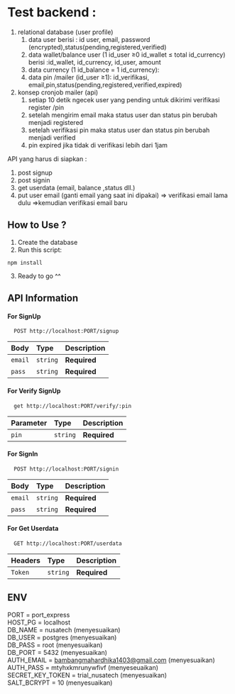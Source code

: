 # Test backend :

1.  relational database (user profile)
    1. data user berisi : id user, email, password (encrypted),status(pending,registered,verified)
    2. data wallet/balance user (1 id_user ≥0 id_wallet ≤ total id_currency) berisi :id_wallet, id_currency, id_user, amount
    3. data currency (1 id_balance = 1 id_currency):
    4. data pin /mailer (id_user ≥1): id_verifikasi, email,pin,status(pending,registered,verified,expired)
2.  konsep cronjob mailer (api)
    1. setiap 10 detik ngecek user yang pending untuk dikirimi verifikasi register /pin
    2. setelah mengirim email maka status user dan status pin berubah menjadi registered
    3. setelah verifikasi pin maka status user dan status pin berubah menjadi verified
    4. pin expired jika tidak di verifikasi lebih dari 1jam

API yang harus di siapkan :

1. post signup
2. post signin
3. get userdata (email, balance ,status dll.)
4. put user email (ganti email yang saat ini dipakai) ⇒ verifikasi email lama dulu ⇒kemudian verifikasi email baru

## How to Use ?

1. Create the database
2. Run this script:

```
npm install
```

3. Ready to go ^^

## API Information

#### For SignUp

```http
  POST http://localhost:PORT/signup
```

| Body    | Type     | Description  |
| :------ | :------- | :----------- |
| `email` | `string` | **Required** |
| `pass`  | `string` | **Required** |

#### For Verify SignUp

```http
  get http://localhost:PORT/verify/:pin
```

| Parameter | Type     | Description  |
| :-------- | :------- | :----------- |
| `pin`     | `string` | **Required** |

#### For SignIn

```http
  POST http://localhost:PORT/signin
```

| Body    | Type     | Description  |
| :------ | :------- | :----------- |
| `email` | `string` | **Required** |
| `pass`  | `string` | **Required** |

#### For Get Userdata

```http
  GET http://localhost:PORT/userdata
```

| Headers | Type     | Description  |
| :------ | :------- | :----------- |
| `Token` | `string` | **Required** |

## ENV

PORT = port_express <br>
HOST_PG = localhost <br>
DB_NAME = nusatech (menyesuaikan) <br>
DB_USER = postgres (menyesuaikan) <br>
DB_PASS = root (menyesuaikan) <br>
DB_PORT = 5432 (menyesuaikan) <br>
AUTH_EMAIL = bambangmahardhika1403@gmail.com (menyesuaikan) <br>
AUTH_PASS = mtyhxkmrunywfivf (menyeseuaikan) <br>
SECRET_KEY_TOKEN = trial_nusatech (menyesuaikan) <br>
SALT_BCRYPT = 10 (menyesuaikan) <br>
